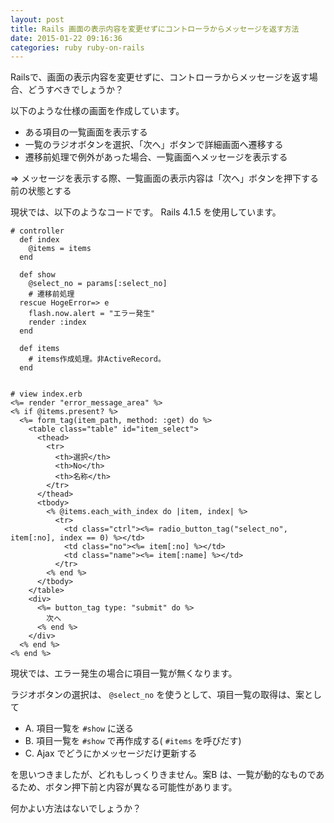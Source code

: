 ```yaml
---
layout: post
title: Rails 画面の表示内容を変更せずにコントローラからメッセージを返す方法
date: 2015-01-22 09:16:36
categories: ruby ruby-on-rails
---
```

<!-- {% raw %} -->
<p>Railsで、画面の表示内容を変更せずに、コントローラからメッセージを返す場合、どうすべきでしょうか？</p>

<p>以下のような仕様の画面を作成しています。</p>

<ul>
<li>ある項目の一覧画面を表示する</li>
<li>一覧のラジオボタンを選択、「次へ」ボタンで詳細画面へ遷移する</li>
<li>遷移前処理で例外があった場合、一覧画面へメッセージを表示する</li>
</ul>

<p>=> メッセージを表示する際、一覧画面の表示内容は「次へ」ボタンを押下する前の状態とする</p>

<p>現状では、以下のようなコードです。 Rails 4.1.5 を使用しています。</p>

<pre class="lang-ruby prettyprint-override"><code># controller
  def index
    @items = items
  end

  def show
    @select_no = params[:select_no]
    # 遷移前処理
  rescue HogeError=&gt; e
    flash.now.alert = "エラー発生"
    render :index
  end

  def items
    # items作成処理。非ActiveRecord。
  end


# view index.erb
&lt;%= render "error_message_area" %&gt;
&lt;% if @items.present? %&gt;
  &lt;%= form_tag(item_path, method: :get) do %&gt;
    &lt;table class="table" id="item_select"&gt;
      &lt;thead&gt;
        &lt;tr&gt;
          &lt;th&gt;選択&lt;/th&gt;
          &lt;th&gt;No&lt;/th&gt;
          &lt;th&gt;名称&lt;/th&gt;
        &lt;/tr&gt;
      &lt;/thead&gt;
      &lt;tbody&gt;
        &lt;% @items.each_with_index do |item, index| %&gt;
          &lt;tr&gt;
            &lt;td class="ctrl"&gt;&lt;%= radio_button_tag("select_no", item[:no], index == 0) %&gt;&lt;/td&gt;
            &lt;td class="no"&gt;&lt;%= item[:no] %&gt;&lt;/td&gt;
            &lt;td class="name"&gt;&lt;%= item[:name] %&gt;&lt;/td&gt;
          &lt;/tr&gt;
        &lt;% end %&gt;
      &lt;/tbody&gt;
    &lt;/table&gt;
    &lt;div&gt;
      &lt;%= button_tag type: "submit" do %&gt;
        次へ
      &lt;% end %&gt;
    &lt;/div&gt;
  &lt;% end %&gt;
&lt;% end %&gt;
</code></pre>

<p>現状では、エラー発生の場合に項目一覧が無くなります。</p>

<p>ラジオボタンの選択は、 <code>@select_no</code> を使うとして、項目一覧の取得は、案として</p>

<ul>
<li>A. 項目一覧を <code>#show</code> に送る</li>
<li>B. 項目一覧を <code>#show</code> で再作成する( <code>#items</code> を呼びだす)</li>
<li>C. Ajax でどうにかメッセージだけ更新する</li>
</ul>

<p>を思いつきましたが、どれもしっくりきません。案B は、一覧が動的なものであるため、ボタン押下前と内容が異なる可能性があります。</p>

<p>何かよい方法はないでしょうか？ </p>
<!-- {% endraw %} -->
